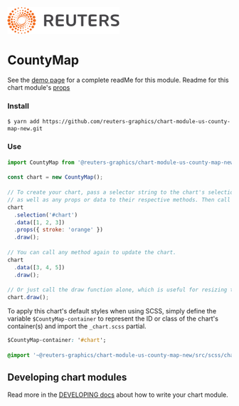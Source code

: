 ![](./badge.svg)

# CountyMap

See the [demo page](https://reuters-graphics.github.io/chart-module-us-county-map-new/) for a complete readMe for this module.
Readme for this chart module's [props](https://github.com/reuters-graphics/chart-module-us-county-map-new/blob/master/src/js/propsReadme.js)

### Install

```
$ yarn add https://github.com/reuters-graphics/chart-module-us-county-map-new.git
```

### Use

```javascript
import CountyMap from '@reuters-graphics/chart-module-us-county-map-new';

const chart = new CountyMap();

// To create your chart, pass a selector string to the chart's selection method,
// as well as any props or data to their respective methods. Then call draw.
chart
  .selection('#chart')
  .data([1, 2, 3])
  .props({ stroke: 'orange' })
  .draw();

// You can call any method again to update the chart.
chart
  .data([3, 4, 5])
  .draw();

// Or just call the draw function alone, which is useful for resizing the chart.
chart.draw();
```

To apply this chart's default styles when using SCSS, simply define the variable `$CountyMap-container` to represent the ID or class of the chart's container(s) and import the `_chart.scss` partial.

```CSS
$CountyMap-container: '#chart';

@import '~@reuters-graphics/chart-module-us-county-map-new/src/scss/chart';
```

## Developing chart modules

Read more in the [DEVELOPING docs](./DEVELOPING.md) about how to write your chart module.
